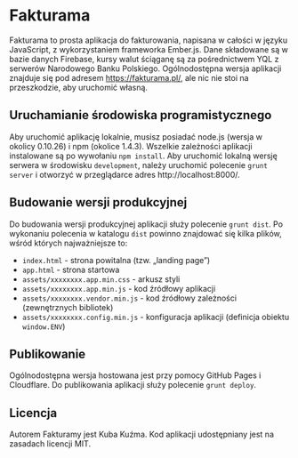 # Fakturama

Fakturama to prosta aplikacja do fakturowania, napisana w całości w języku JavaScript, z wykorzystaniem frameworka Ember.js. Dane składowane są w bazie danych Firebase, kursy walut ściąganę są za pośrednictwem YQL z serwerów Narodowego Banku Polskiego. Ogólnodostępna wersja aplikacji znajduje się pod adresem https://fakturama.pl/, ale nic nie stoi na przeszkodzie, aby uruchomić własną.

## Uruchamianie środowiska programistycznego

Aby uruchomić aplikację lokalnie, musisz posiadać node.js (wersja w okolicy 0.10.26) i npm (okolice 1.4.3). Wszelkie zależności aplikacji instalowane są po wywołaniu `npm install`. Aby uruchomić lokalną wersję serwera w środowisku `development`, należy uruchomić polecenie `grunt server` i otworzyć w przeglądarce adres http://localhost:8000/.

## Budowanie wersji produkcyjnej

Do budowania wersji produkcyjnej aplikacji służy polecenie `grunt dist`. Po wykonaniu polecenia w katalogu `dist` powinno znajdować się kilka plików, wśród których najważniejsze to:

* `index.html` - strona powitalna (tzw. „landing page”)
* `app.html` - strona startowa
* `assets/xxxxxxxx.app.min.css` - arkusz styli
* `assets/xxxxxxxx.app.min.js` - kod źródłowy aplikacji
* `assets/xxxxxxxx.vendor.min.js` - kod źródłowy zależności (zewnętrznych bibliotek)
* `assets/xxxxxxxx.config.min.js` - konfiguracja aplikacji (definicja obiektu `window.ENV`)

## Publikowanie

Ogólnodostępna wersja hostowana jest przy pomocy GitHub Pages i Cloudflare. Do publikowania aplikacji służy polecenie `grunt deploy`.

## Licencja

Autorem Fakturamy jest Kuba Kuźma. Kod aplikacji udostępniany jest na zasadach licencji MIT.

